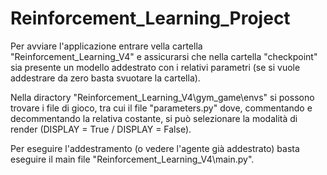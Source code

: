 # Reinforcement_Learning_Project

Per avviare l'applicazione entrare vella cartella "Reinforcement_Learning_V4" e assicurarsi che nella cartella "checkpoint" sia presente un modello addestrato con i relativi parametri (se si vuole addestrare da zero basta svuotare la cartella).

Nella diractory "Reinforcement_Learning_V4\gym_game\envs" si possono trovare i file di gioco, tra cui il file "parameters.py" dove, commentando e decommentando la relativa costante, si può selezionare la modalità di render (DISPLAY = True / DISPLAY = False).

Per eseguire l'addestramento (o vedere l'agente già addestrato) basta eseguire il main file "Reinforcement_Learning_V4\main.py".
